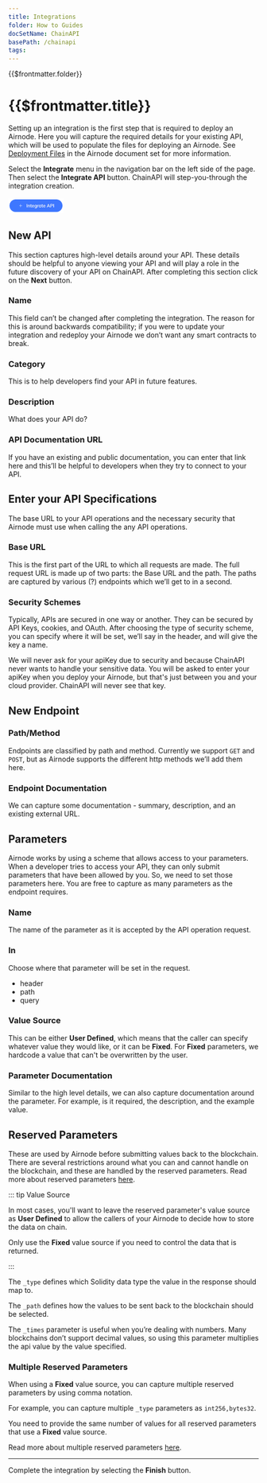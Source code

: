 ```yaml
---
title: Integrations
folder: How to Guides
docSetName: ChainAPI
basePath: /chainapi
tags:
---
```


<TitleSpan>{{$frontmatter.folder}}</TitleSpan>

# {{$frontmatter.title}}

<TocHeader />
<TOC class="table-of-contents" :include-level="[2,3]" />

Setting up an integration is the first step that is required to deploy an
Airnode. Here you will capture the required details for your existing API, which
will be used to populate the files for deploying an Airnode. See
[Deployment Files](../../airnode/v0.7/reference/deployment-files/) in the
Airnode document set for more information.

Select the **Integrate** menu in the navigation bar on the left side of the
page. Then select the **Integrate API** button. ChainAPI will step-you-through
the integration creation. <br/><br/>
<img src="../assets/images/integrate-api.png"
width="22%"/>

## New API

This section captures high-level details around your API. These details should
be helpful to anyone viewing your API and will play a role in the future
discovery of your API on ChainAPI. After completing this section click on the
**Next** button.

### Name

This field can’t be changed after completing the integration. The reason for
this is around backwards compatibility; if you were to update your integration
and redeploy your Airnode we don’t want any smart contracts to break.

### Category

This is to help developers find your API in future features.

### Description

What does your API do?

### API Documentation URL

If you have an existing and public documentation, you can enter that link here
and this’ll be helpful to developers when they try to connect to your API.

## Enter your API Specifications

The base URL to your API operations and the necessary security that Airnode must
use when calling the any API operations.

### Base URL

This is the first part of the URL to which all requests are made. The full
request URL is made up of two parts: the Base URL and the path. The paths are
captured by various (?) endpoints which we’ll get to in a second.

### Security Schemes

Typically, APIs are secured in one way or another. They can be secured by API
Keys, cookies, and OAuth. After choosing the type of security scheme, you can
specify where it will be set, we’ll say in the header, and will give the key a
name.

We will never ask for your apiKey due to security and because ChainAPI never
wants to handle your sensitive data. You will be asked to enter your apiKey when
you deploy your Airnode, but that's just between you and your cloud provider.
ChainAPI will never see that key.

## New Endpoint

### Path/Method

Endpoints are classified by path and method. Currently we support `GET` and
`POST`, but as Airnode supports the different http methods we’ll add them here.

### Endpoint Documentation

We can capture some documentation - summary, description, and an existing
external URL.

## Parameters

Airnode works by using a scheme that allows access to your parameters. When a
developer tries to access your API, they can only submit parameters that have
been allowed by you. So, we need to set those parameters here. You are free to
capture as many parameters as the endpoint requires.

### Name

The name of the parameter as it is accepted by the API operation request.

### In

Choose where that parameter will be set in the request.

- header
- path
- query

### Value Source

This can be either <b>User Defined</b>, which means that the caller can specify
whatever value they would like, or it can be <b>Fixed</b>. For <b>Fixed</b>
parameters, we hardcode a value that can't be overwritten by the user.

### Parameter Documentation

Similar to the high level details, we can also capture documentation around the
parameter. For example, is it required, the description, and the example value.

## Reserved Parameters

These are used by Airnode before submitting values back to the blockchain. There
are several restrictions around what you can and cannot handle on the
blockchain, and these are handled by the reserved parameters. Read more about
reserved parameters
[here](https://docs.api3.org/ois/v1.2/reserved-parameters.html).

::: tip Value Source

In most cases, you'll want to leave the reserved parameter's value source as
<b>User Defined</b> to allow the callers of your Airnode to decide how to store
the data on chain.

Only use the <b>Fixed</b> value source if you need to control the data that is
returned.

:::

The `_type` defines which Solidity data type the value in the response should
map to.

The `_path` defines how the values to be sent back to the blockchain should be
selected.

The `_times` parameter is useful when you’re dealing with numbers. Many
blockchains don’t support decimal values, so using this parameter multiplies the
api value by the value specified.

### Multiple Reserved Parameters

When using a <b>Fixed</b> value source, you can capture multiple reserved
parameters by using comma notation.

For example, you can capture multiple `_type` parameters as `int256,bytes32`.

You need to provide the same number of values for all reserved parameters that
use a <b>Fixed</b> value source.

Read more about multiple reserved parameters
[here](https://docs.api3.org/ois/v1.2/reserved-parameters.html#encoding-multiple-values).

---

Complete the integration by selecting the **Finish** button.
